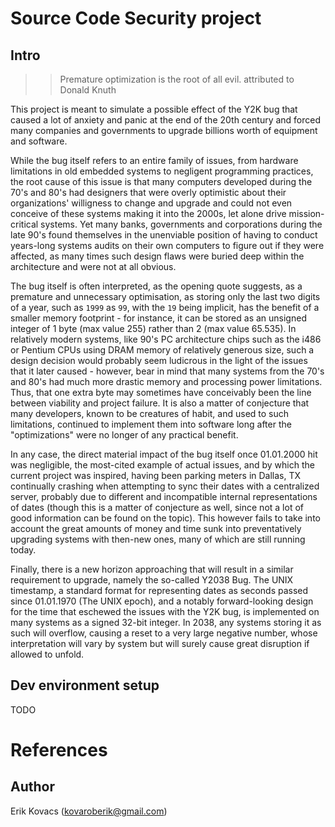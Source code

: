 # Source Code Security project

## Intro
>> Premature optimization is the root of all evil.
> attributed to Donald Knuth

This project is meant to simulate a possible effect of the Y2K bug that caused a lot of anxiety and panic at the end of the 20th century and forced many companies and governments to upgrade billions worth of equipment and software.

While the bug itself refers to an entire family of issues, from hardware limitations in old embedded systems to negligent programming practices, the root cause of this issue is that many computers developed during the 70's and 80's had designers that were overly optimistic about their organizations' willigness to change and upgrade and could not even conceive of these systems making it into the 2000s, let alone drive mission-critical systems. Yet many banks, governments and corporations during the late 90's found themselves in the unenviable position of having to conduct years-long systems audits on their own computers to figure out if they were affected, as many times such design flaws were buried deep within the architecture and were not at all obvious. 

The bug itself is often interpreted, as the opening quote suggests, as a premature and unnecessary optimisation, as storing only the last two digits of a year, such as `1999` as `99`, with the `19` being implicit, has the benefit of a smaller memory footprint - for instance, it can be stored as an unsigned integer of 1 byte (max value 255) rather than 2 (max value 65.535). In relatively modern systems, like 90's PC architecture chips such as the i486 or Pentium CPUs using DRAM memory of relatively generous size, such a design decision would probably seem ludicrous in the light of the issues that it later caused - however, bear in mind that many systems from the 70's and 80's had much more drastic memory and processing power limitations. Thus, that one extra byte may sometimes have conceivably been the line between viability and project failure. It is also a matter of conjecture that many developers, known to be creatures of habit, and used to such limitations, continued to implement them into software long after the "optimizations" were no longer of any practical benefit.

In any case, the direct material impact of the bug itself once 01.01.2000 hit was negligible, the most-cited example of actual issues, and by which the current project was inspired, having been parking meters in Dallas, TX continually crashing when attempting to sync their dates with a centralized server, probably due to different and incompatible internal representations of dates (though this is a matter of conjecture as well, since not a lot of good information can be found on the topic). This however fails to take into account the great amounts of money and time sunk into preventatively upgrading systems with then-new ones, many of which are still running today. 

Finally, there is a new horizon approaching that will result in a similar requirement to upgrade, namely the so-called Y2038 Bug. The UNIX timestamp, a standard format for representing dates as seconds passed since 01.01.1970 (The UNIX epoch), and a notably forward-looking design for the time that eschewed the issues with the Y2K bug, is implemented on many systems as a signed 32-bit integer. In 2038, any systems storing it as such will overflow, causing a reset to a very large negative number, whose interpretation will vary by system but will surely cause great disruption if allowed to unfold.

## Dev environment setup
TODO

# References

## Author
Erik Kovacs (kovaroberik@gmail.com)